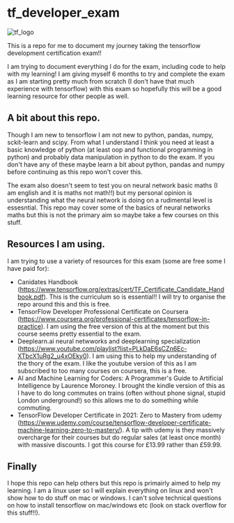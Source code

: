 # tf_developer_exam

![tf_logo](https://user-images.githubusercontent.com/47508257/132955144-5fe2ff22-1a8e-43b5-a205-31546fd86b7a.jpg)



This is a repo for me to document my journey taking the tensorflow development certification exam!!

I am trying to document everything I do for the exam, including code to help with my learning! I am giving myself 6 months to try and complete the exam as I am starting pretty much from scratch (I don't have that much experience with tensorflow) with this exam so hopefully this will be a good learning resource for other people as well.

## A bit about this repo.
Though I am new to tensorflow I am not new to python, pandas, numpy, sckit-learn and scipy. From what I understand I think you need at least a basic knowledge of python (at least oop and functional programming in python) and probably data manipulation in python to do the exam. If you don't have any of these maybe learn a bit about python, pandas and numpy before continuing as this repo won't cover this. 

The exam also doesn't seem to test you on neural network basic maths (I am english and it is maths not math!!) but my personal opinion is understanding what the neural network is doing on a rudimental level is essesntial. This repo may cover some of the basics of neural networks maths but this is not the primary aim so maybe take a few courses on this stuff.

## Resources I am using.
I am trying to use a variety of resources for this exam (some are free some I have paid for):

- Canidates Handbook (https://www.tensorflow.org/extras/cert/TF_Certificate_Candidate_Handbook.pdf). This is the curriculum so is essential!! I will try to organise the repo around this and this is free.
- TensorFlow Developer Professional Certificate on Coursera (https://www.coursera.org/professional-certificates/tensorflow-in-practice). I am using the free version of this at the moment but this course seems pretty essential to the exam.
-  Deeplearn.ai neural netwworks and deeplearning specialization (https://www.youtube.com/playlist?list=PLkDaE6sCZn6Ec-XTbcX1uRg2_u4xOEky0). I am using this to help my understanding of the thory of the exam. I like the youtube version of this as I am subscribed to too many courses on coursera, this is a free.
-  AI and Machine Learning for Coders: A Programmer's Guide to Artificial Intelligence by Laurence Moroney. I brought the kindle version of this as I have to do long commutes on trains (often without phone signal, stupid London underground!) so this allows me to do something while commuting.
- TensorFlow Developer Certificate in 2021: Zero to Mastery from udemy (https://www.udemy.com/course/tensorflow-developer-certificate-machine-learning-zero-to-mastery/). A tip with udemy is they massively overcharge for their courses but do regular sales (at least once month) with massive discounts. I got this course for £13.99 rather than £59.99.


## Finally

I hope this repo can help others but this repo is primairly aimed to help my learning. I am a linux user so I will explain everything on linux and won't show how to do stuff on mac or windows. I can't solve technical questions on how to install tensorflow on mac/windows etc (look on stack overflow for this stuff!!).
